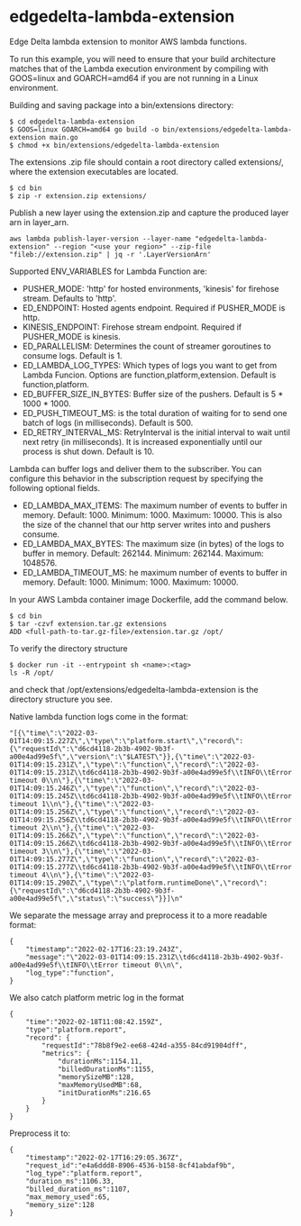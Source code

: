 # edgedelta-lambda-extension
Edge Delta lambda extension to monitor AWS lambda functions.

To run this example, you will need to ensure that your build architecture matches that of the Lambda execution environment by compiling with GOOS=linux and GOARCH=amd64 if you are not running in a Linux environment.

Building and saving package into a bin/extensions directory:

```
$ cd edgedelta-lambda-extension
$ GOOS=linux GOARCH=amd64 go build -o bin/extensions/edgedelta-lambda-extension main.go
$ chmod +x bin/extensions/edgedelta-lambda-extension
```

The extensions .zip file should contain a root directory called extensions/, where the extension executables are located.

```
$ cd bin
$ zip -r extension.zip extensions/
```

Publish a new layer using the extension.zip and capture the produced layer arn in layer_arn.

```
aws lambda publish-layer-version --layer-name "edgedelta-lambda-extension" --region "<use your region>" --zip-file  "fileb://extension.zip" | jq -r '.LayerVersionArn'
```

Supported ENV_VARIABLES for Lambda Function are:

- PUSHER_MODE: 'http' for hosted environments, 'kinesis' for firehose stream. Defaults to 'http'.
- ED_ENDPOINT: Hosted agents endpoint. Required if PUSHER_MODE is http.
- KINESIS_ENDPOINT: Firehose stream endpoint. Required if PUSHER_MODE is kinesis.
- ED_PARALLELISM: Determines the count of streamer goroutines to consume logs. Default is 1.
- ED_LAMBDA_LOG_TYPES: Which types of logs you want to get from Lambda Funcion. Options are function,platform,extension. Default is function,platform.
- ED_BUFFER_SIZE_IN_BYTES: Buffer size of the pushers. Default is 5 * 1000 * 1000.
- ED_PUSH_TIMEOUT_MS: is the total duration of waiting for to send one batch of logs (in milliseconds). Default is 500.
- ED_RETRY_INTERVAL_MS: RetryInterval is the initial interval to wait until next retry (in milliseconds). It is increased exponentially until our process is shut down. Default is 10.
  
Lambda can buffer logs and deliver them to the subscriber. You can configure this behavior in the subscription request by specifying the following optional fields.
- ED_LAMBDA_MAX_ITEMS: The maximum number of events to buffer in memory. Default: 1000. Minimum: 1000. Maximum: 10000. This is also the size of the channel that our http server writes into and pushers consume.
- ED_LAMBDA_MAX_BYTES: The maximum size (in bytes) of the logs to buffer in memory. Default: 262144. Minimum: 262144. Maximum: 1048576.
- ED_LAMBDA_TIMEOUT_MS: he maximum number of events to buffer in memory. Default: 1000. Minimum: 1000. Maximum: 10000.

In your AWS Lambda container image Dockerfile, add the command below.
```
$ cd bin
$ tar -czvf extension.tar.gz extensions
ADD <full-path-to-tar.gz-file>/extension.tar.gz /opt/
```
To verify the directory structure

```
$ docker run -it --entrypoint sh <name>:<tag>
ls -R /opt/ 
```
and check that /opt/extensions/edgedelta-lambda-extension is the directory structure you see.

Native lambda function logs come in the format: 
```
"[{\"time\":\"2022-03-01T14:09:15.227Z\",\"type\":\"platform.start\",\"record\":{\"requestId\":\"d6cd4118-2b3b-4902-9b3f-a00e4ad99e5f\",\"version\":\"$LATEST\"}},{\"time\":\"2022-03-01T14:09:15.231Z\",\"type\":\"function\",\"record\":\"2022-03-01T14:09:15.231Z\\td6cd4118-2b3b-4902-9b3f-a00e4ad99e5f\\tINFO\\tError timeout 0\\n\"},{\"time\":\"2022-03-01T14:09:15.246Z\",\"type\":\"function\",\"record\":\"2022-03-01T14:09:15.245Z\\td6cd4118-2b3b-4902-9b3f-a00e4ad99e5f\\tINFO\\tError timeout 1\\n\"},{\"time\":\"2022-03-01T14:09:15.256Z\",\"type\":\"function\",\"record\":\"2022-03-01T14:09:15.256Z\\td6cd4118-2b3b-4902-9b3f-a00e4ad99e5f\\tINFO\\tError timeout 2\\n\"},{\"time\":\"2022-03-01T14:09:15.266Z\",\"type\":\"function\",\"record\":\"2022-03-01T14:09:15.266Z\\td6cd4118-2b3b-4902-9b3f-a00e4ad99e5f\\tINFO\\tError timeout 3\\n\"},{\"time\":\"2022-03-01T14:09:15.277Z\",\"type\":\"function\",\"record\":\"2022-03-01T14:09:15.277Z\\td6cd4118-2b3b-4902-9b3f-a00e4ad99e5f\\tINFO\\tError timeout 4\\n\"},{\"time\":\"2022-03-01T14:09:15.290Z\",\"type\":\"platform.runtimeDone\",\"record\":{\"requestId\":\"d6cd4118-2b3b-4902-9b3f-a00e4ad99e5f\",\"status\":\"success\"}}]\n"
```
 
 We separate the message array and preprocess it to a more readable format: 
```
{
	"timestamp":"2022-02-17T16:23:19.243Z",
	"message":"\"2022-03-01T14:09:15.231Z\\td6cd4118-2b3b-4902-9b3f-a00e4ad99e5f\\tINFO\\tError timeout 0\\n\",
	"log_type":"function",
}

```

We also catch platform metric log in the format
```
{
    "time":"2022-02-18T11:08:42.159Z",
    "type":"platform.report",
    "record": {
        "requestId":"78b8f9e2-ee68-424d-a355-84cd91904dff",
        "metrics": {
            "durationMs":1154.11,
            "billedDurationMs":1155,
            "memorySizeMB":128,
            "maxMemoryUsedMB":68,
            "initDurationMs":216.65
        }
    }
}
```

Preprocess it to: 
```
{
	"timestamp":"2022-02-17T16:29:05.367Z",
	"request_id":"e4a6ddd8-8906-4536-b158-8cf41abdaf9b",
	"log_type":"platform.report",
	"duration_ms":1106.33,
	"billed_duration_ms":1107,
	"max_memory_used":65,
	"memory_size":128
}
```